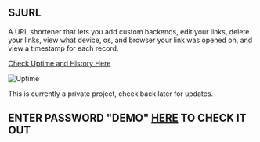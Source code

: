 ## SJURL

A URL shortener that lets you add custom backends, edit your links, delete your links, view what device, os, and browser your link was opened on, and view a timestamp for each record.

[Check Uptime and History Here](https://coolcodersj.github.io/SJPinger/history/sjurl)

![Uptime](https://img.shields.io/endpoint?url=https%3A%2F%2Fraw.githubusercontent.com%2FCoolCoderSJ%2FSJPinger%2Fmaster%2Fapi%2Fsjurl%2Fuptime.json)

This is currently a private project, check back later for updates.

## ENTER PASSWORD "DEMO" [HERE](https://sjurl.repl.co/l/demo) TO CHECK IT OUT
